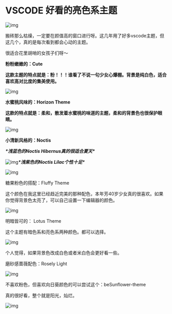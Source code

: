 # VSCODE 好看的亮色系主题

![img](http://img.an520.com/test/original.png)

搬砖那么枯燥，一定要在颜值高的窗口进行呀。这几年用了好多vscode主题，但这几个，真的是每次看到都会心动的主题。

很适合花里胡哨的女孩子们呀～

**粉粉嫩嫩的：Cute**

**这款主题的特点就是：粉！！！谁看了不说一句少女心爆棚。背景是纯白色，适合喜欢高对比度的集美使用。**

![img](http://img.an520.com/test/e6ac419fd76b8ddd8f274c9bc46d44b3.png)

**水蜜桃风味的：Horizon Theme**

**这款的特点就是：柔和，散发着水蜜桃的味道的主题，柔和的背景色也很保护眼睛。**

![img](http://img.an520.com/test/def8d94e06aa8a401b3d7a40fd31b782.png)



**小清新风格的：Noctis**

***\*浅蓝色的Noctis Hibernus真的很适合夏天\****

![img](http://img.an520.com/test/f0febe98851ef7a66ee04ba2231a507b.png)***\*浅紫色的Noctis Lilac个性十足\****

![img](http://img.an520.com/test/689da5d51ad0be2f22d617430a7dc4ba.png)

糖果粉色的搭配：Fluffy Theme

这个颜色在我这里已经趋近完美的那种配色，本年芳40岁少女真的很喜欢。如果你觉得背景色太亮了，可以自己设置一下编辑器的颜色。

![img](http://img.an520.com/test/b9ce1d7b7a5b258f07d52d143742d6f5.png)

 明暗皆可的： Lotus Theme

这个主题有暗色系和亮色系两种颜色。都可以选择。

![img](http://img.an520.com/test/cce88a0ce5f085a533157a41b734e38c.png)

个人觉得，如果背景色改成白色或者米白色会更好看一些。

磨砂感蔷薇配色：Rosely Light

![img](http://img.an520.com/test/3d9b960d12a2935d999c9470edd4c763.png)

 不喜欢粉色，但喜欢向日葵颜色的可以尝试这个：beSunflower-theme

真的很好看，整个就是阳光，灿烂。

![img](http://img.an520.com/test/7294f25fd6e61b2a833c42071d5422bc.png)



